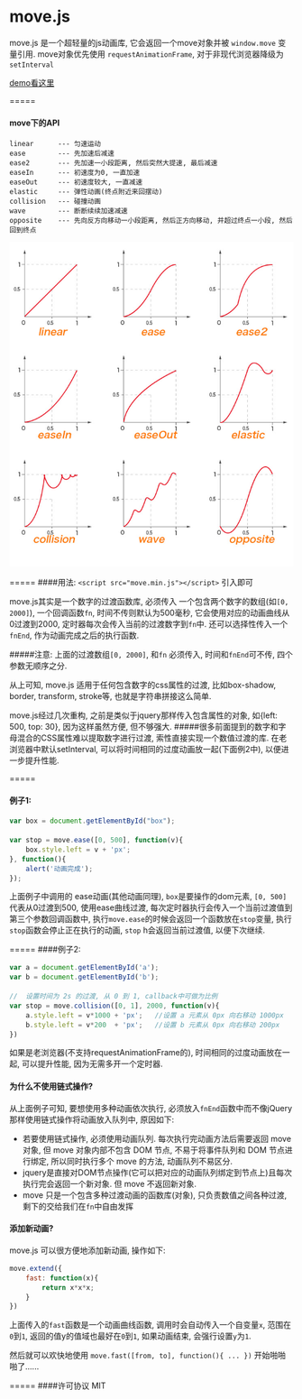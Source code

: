 # move.js

move.js 是一个超轻量的js动画库, 它会返回一个move对象并被 ```window.move``` 变量引用. move对象优先使用 ```requestAnimationFrame```, 对于非现代浏览器降级为```setInterval```

[demo看这里](https://flfwzgl.github.io/move/test/demo.html)

=====
#### move下的API
	linear		--- 匀速运动
	ease 		--- 先加速后减速
	ease2 		--- 先加速一小段距离, 然后突然大提速, 最后减速
	easeIn 		--- 初速度为0, 一直加速
	easeOut 	--- 初速度较大, 一直减速
	elastic 	--- 弹性动画(终点附近来回摆动)
	collision 	--- 碰撞动画
	wave 		--- 断断续续加速减速
	opposite 	--- 先向反方向移动一小段距离, 然后正方向移动, 并超过终点一小段, 然后回到终点

![curve](img/curve.jpg)

=====
####用法:
```<script src="move.min.js"></script>``` 引入即可

 move.js其实是一个数字的过渡函数库, 必须传入 一个包含两个数字的数组(如```[0, 2000]```), 一个回调函数```fn```, 时间不传则默认为500毫秒, 它会使用对应的动画曲线从0过渡到2000, 定时器每次会传入当前的过渡数字到```fn```中.  还可以选择性传入一个```fnEnd```, 作为动画完成之后的执行函数.

#####注意: 上面的过渡数组```[0, 2000]```, 和```fn``` 必须传入, 时间和```fnEnd```可不传, 四个参数无顺序之分.

从上可知, move.js 适用于任何包含数字的css属性的过渡, 比如box-shadow, border, transform, stroke等, 也就是字符串拼接这么简单.

move.js经过几次重构, 之前是类似于jquery那样传入包含属性的对象, 如{left: 500, top: 30}, 因为这样虽然方便, 但不够强大. 
#####很多前面提到的数字和字母混合的CSS属性难以提取数字进行过渡, 索性直接实现一个数值过渡的库. 在老浏览器中默认setInterval, 可以将时间相同的过度动画放一起(下面例2中), 以便进一步提升性能.

=====
#### 例子1:
```javascript
var box = document.getElementById("box");

var stop = move.ease([0, 500], function(v){
	box.style.left = v + 'px';
}, function(){
	alert('动画完成');
});
```
上面例子中调用的 ease动画(其他动画同理), ```box```是要操作的dom元素, ```[0, 500]```代表从0过渡到500, 使用ease曲线过渡, 每次定时器执行会传入一个当前过渡值到第三个参数回调函数中, 执行```move.ease```的时候会返回一个函数放在```stop```变量, 执行```stop```函数会停止正在执行的动画, ```stop``` h会返回当前过渡值, 以便下次继续.

=====
####例子2:
```javascript
var a = document.getElementById('a');
var b = document.getElementById('b');

//	设置时间为 2s 的过渡, 从 0 到 1, callback中可做为比例
var stop = move.collision([0, 1], 2000, function(v){
	a.style.left = v*1000 + 'px';	//设置 a 元素从 0px 向右移动 1000px
	b.style.left = v*200  + 'px';	//设置 b 元素从 0px 向右移动 200px
})
```
如果是老浏览器(不支持requestAnimationFrame的), 时间相同的过度动画放在一起, 可以提升性能, 因为无需多开一个定时器.



#### 为什么不使用链式操作?
从上面例子可知, 要想使用多种动画依次执行, 必须放入```fnEnd```函数中而不像jQuery那样使用链式操作将动画放入队列中, 原因如下:

* 若要使用链式操作, 必须使用动画队列. 每次执行完动画方法后需要返回 move 对象, 但 move 对象内部不包含 DOM 节点, 不易于将事件队列和 DOM 节点进行绑定, 所以同时执行多个 move 的方法, 动画队列不易区分. 
* jquery是直接对DOM节点操作(它可以把对应的动画队列绑定到节点上)且每次执行完会返回一个新对象. 但 move 不返回新对象.
* move 只是一个包含多种过渡动画的函数库(对象), 只负责数值之间各种过渡, 剩下的交给我们在```fn```中自由发挥

#### 添加新动画?
move.js 可以很方便地添加新动画, 操作如下:
```javascript
move.extend({
	fast: function(x){
		return x*x*x;
	}
})
```
上面传入的```fast```函数是一个动画曲线函数, 调用时会自动传入一个自变量```x```, 范围在```0```到```1```, 返回的值y的值域也最好在```0```到```1```, 如果动画结束, 会强行设置```y```为```1```.

然后就可以欢快地使用 ```move.fast([from, to], function(){ ... })``` 开始啪啪啪了......

=====
####许可协议
MIT








